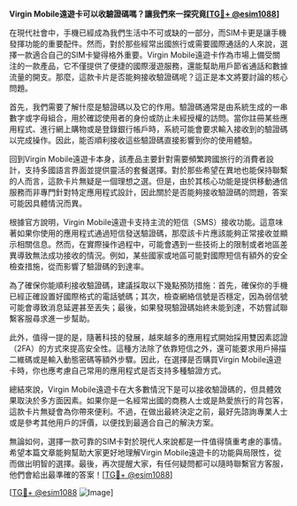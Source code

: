 **Virgin Mobile遠遊卡可以收驗證碼嗎？讓我們來一探究竟[[TG💪+ @esim1088](https://t.me/s/esim1088)]**

在現代社會中，手機已經成為我們生活中不可或缺的一部分，而SIM卡更是讓手機發揮功能的重要配件。然而，對於那些經常出國旅行或需要國際通話的人來說，選擇一款適合自己的SIM卡變得格外重要。Virgin Mobile遠遊卡作為市場上備受關注的一款產品，它不僅提供了便捷的國際漫遊服務，還能幫助用戶節省通話和數據流量的開支。那麼，這款卡片是否能夠接收驗證碼呢？這正是本文將要討論的核心問題。

首先，我們需要了解什麼是驗證碼以及它的作用。驗證碼通常是由系統生成的一串數字或字母組合，用於確認使用者的身份或防止未經授權的訪問。當你註冊某些應用程式、進行網上購物或是登錄銀行帳戶時，系統可能會要求輸入接收到的驗證碼以完成操作。因此，能否順利接收這些驗證碼直接影響到你的使用體驗。

回到Virgin Mobile遠遊卡本身，該產品主要針對需要頻繁跨國旅行的消費者設計，支持多國語言界面並提供靈活的套餐選擇。對於那些希望在異地也能保持聯繫的人而言，這款卡片無疑是一個理想之選。但是，由於其核心功能是提供移動通信服務而非專門針對特定應用程式設計，因此關於是否能夠接收驗證碼的問題，答案可能因具體情況而異。

根據官方說明，Virgin Mobile遠遊卡支持主流的短信（SMS）接收功能。這意味著如果你使用的應用程式通過短信發送驗證碼，那麼該卡片應該能夠正常接收並顯示相關信息。然而，在實際操作過程中，可能會遇到一些技術上的限制或者地區差異導致無法成功接收的情況。例如，某些國家或地區可能對國際短信有額外的安全檢查措施，從而影響了驗證碼的到達率。

為了確保你能順利接收驗證碼，建議採取以下幾點預防措施：首先，確保你的手機已經正確設置好國際格式的電話號碼；其次，檢查網絡信號是否穩定，因為弱信號可能會導致消息延遲甚至丟失；最後，如果發現驗證碼始終未能到達，不妨嘗試聯繫客服尋求進一步幫助。

此外，值得一提的是，隨著科技的發展，越來越多的應用程式開始採用雙因素認證（2FA）的方式來提高安全性。這種方法除了依靠短信之外，還可能要求用戶掃描二維碼或是輸入動態密碼等額外步驟。因此，在選擇是否購買Virgin Mobile遠遊卡時，你也應考慮自己常用的應用程式是否支持多種驗證方式。

總結來說，Virgin Mobile遠遊卡在大多數情況下是可以接收驗證碼的，但具體效果取決於多方面因素。如果你是一名經常出國的商務人士或是熱愛旅行的背包客，這款卡片無疑會為你帶來便利。不過，在做出最終決定之前，最好先諮詢專業人士或是參考其他用戶的評價，以便找到最適合自己的解決方案。

無論如何，選擇一款可靠的SIM卡對於現代人來說都是一件值得慎重考慮的事情。希望本篇文章能夠幫助大家更好地理解Virgin Mobile遠遊卡的功能與局限性，從而做出明智的選擇。最後，再次提醒大家，有任何疑問都可以隨時聯繫官方客服，他們會給出最準確的答案！[[TG💪+ @esim1088](https://t.me/s/esim1088)] 

[[TG💪+ @esim1088](https://t.me/s/esim1088) ![Image](https://i.postimg.cc/4NQfJmqS/Snipaste-2025-05-13-00-14-12.png)]